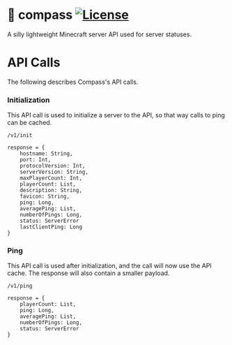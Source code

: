 # 📜️ compass [![License](https://img.shields.io/badge/license-MIT-brightgreen.svg)](https://github.com/isebasus/Archive/blob/master/LICENSE)
A silly lightweight Minecraft server API used for server statuses.

# API Calls
The following describes Compass's API calls.

### Initialization 
This API call is used to initialize a server to the API, so that way calls to ping can be cached.

``/v1/init``

```
response = {
    hostname: String,
    port: Int,
    protocolVersion: Int,
    serverVersion: String,
    maxPlayerCount: Int,
    playerCount: List,
    description: String,
    favicon: String,
    ping: Long,
    averagePing: List,
    numberOfPings: Long,
    status: ServerError
    lastClientPing: Long
}
```

### Ping
This API call is used after initialization, and the call will now use the API cache. The response will also contain a smaller payload. 

``/v1/ping``

```
response = {
    playerCount: List,
    ping: Long,
    averagePing: List,
    numberOfPings: Long,
    status: ServerError
}
```
